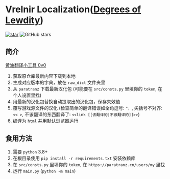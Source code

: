 # Vrelnir Localization([Degrees of Lewdity](https://gitgud.io/Vrelnir/degrees-of-lewdity))
<a href='https://gitee.com/Number_Sir/vrelnir_localization/stargazers'><img src='https://gitee.com/Number_Sir/vrelnir_localization/badge/star.svg?theme=dark' alt='star'></img></a>
![GitHub stars](https://img.shields.io/github/stars/NumberSir/vrelnir_localization?style=social)

## 简介
[黄油翻译小工具 0v0](https://github.com/NumberSir/vrelnir_localization)
1. 获取原仓库最新内容下载到本地
2. 生成对应版本的字典，放在 `raw_dict` 文件夹里
3. 从 `paratranz` 下载最新汉化包 (可能要在 `src/consts.py` 里填你的 `token`, 在个人设置里找)
4. 用最新的汉化包替换自动提取出的汉化包，保存失效值
5. 覆写游戏源文件的汉化 (检查简单的翻译错误如全角逗号: `"，`, 尖括号不对齐: `<< >`, 不该翻译的东西翻译了: `<<link [[该翻译的|不该翻译的]]>>`)
6. 编译为 `html` 并用默认浏览器运行

## 食用方法
1. 需要 `python` 3.8+
2. 在根目录使用 `pip install -r requirements.txt` 安装依赖库
3. 在 `src/consts.py` 里填你的 `token`, 在 `https://paratranz.cn/users/my` 里找
4. 运行 `main.py` (`python -m main`)